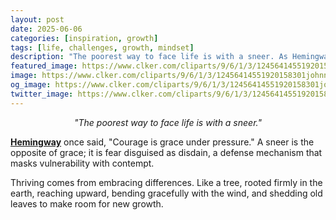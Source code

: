```yaml
---
layout: post
date: 2025-06-06
categories: [inspiration, growth]
tags: [life, challenges, growth, mindset]
description: "The poorest way to face life is with a sneer. As Hemingway said, “Courage is grace under pressure.” A sneer is the opposite of grace. It’s fear masked as disdain. Thriving comes from embracing challenges. Like a tree, rooted in the earth, reaching, bending with the wind, and shedding leaves to make room for new ones..."
featured_image: https://www.clker.com/cliparts/9/6/1/3/12456414551920158301johnny_automatic_sneer.svg.med.png
image: https://www.clker.com/cliparts/9/6/1/3/12456414551920158301johnny_automatic_sneer.svg.med.png
og_image: https://www.clker.com/cliparts/9/6/1/3/12456414551920158301johnny_automatic_sneer.svg.med.png
twitter_image: https://www.clker.com/cliparts/9/6/1/3/12456414551920158301johnny_automatic_sneer.svg.med.png
---
```

<div style="text-align: center;"><i>"The poorest way to face life is with a sneer."</i></div>

[**Hemingway**](https://www.goodreads.com/book/show/10799.A_Farewell_to_Arms) once said, "Courage is grace under pressure." 
A sneer is the opposite of grace; it is fear disguised as disdain, a defense mechanism that masks vulnerability with contempt. 

Thriving comes from embracing differences. Like a tree, rooted firmly in the earth, reaching upward, bending gracefully with the wind, and shedding old leaves to make room for new growth.
